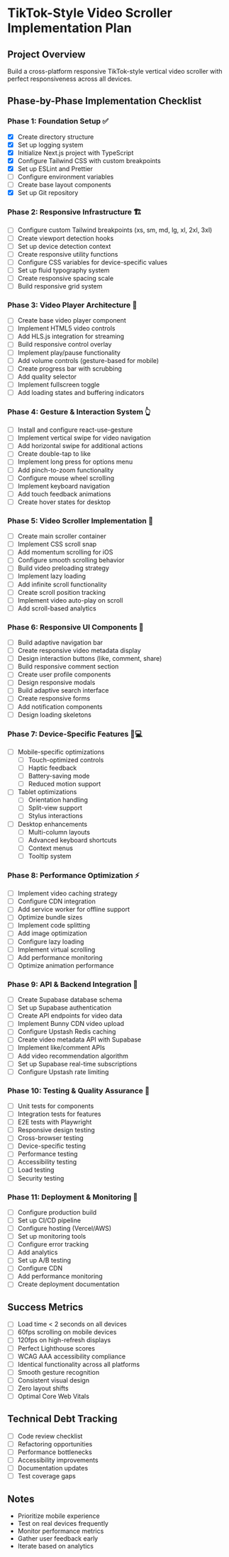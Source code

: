 # TikTok-Style Video Scroller Implementation Plan

## Project Overview
Build a cross-platform responsive TikTok-style vertical video scroller with perfect responsiveness across all devices.

## Phase-by-Phase Implementation Checklist

### Phase 1: Foundation Setup ✅
- [x] Create directory structure
- [x] Set up logging system
- [x] Initialize Next.js project with TypeScript
- [x] Configure Tailwind CSS with custom breakpoints
- [x] Set up ESLint and Prettier
- [ ] Configure environment variables
- [ ] Create base layout components
- [x] Set up Git repository

### Phase 2: Responsive Infrastructure 🏗️
- [ ] Configure custom Tailwind breakpoints (xs, sm, md, lg, xl, 2xl, 3xl)
- [ ] Create viewport detection hooks
- [ ] Set up device detection context
- [ ] Create responsive utility functions
- [ ] Configure CSS variables for device-specific values
- [ ] Set up fluid typography system
- [ ] Create responsive spacing scale
- [ ] Build responsive grid system

### Phase 3: Video Player Architecture 🎥
- [ ] Create base video player component
- [ ] Implement HTML5 video controls
- [ ] Add HLS.js integration for streaming
- [ ] Build responsive control overlay
- [ ] Implement play/pause functionality
- [ ] Add volume controls (gesture-based for mobile)
- [ ] Create progress bar with scrubbing
- [ ] Add quality selector
- [ ] Implement fullscreen toggle
- [ ] Add loading states and buffering indicators

### Phase 4: Gesture & Interaction System 👆
- [ ] Install and configure react-use-gesture
- [ ] Implement vertical swipe for video navigation
- [ ] Add horizontal swipe for additional actions
- [ ] Create double-tap to like
- [ ] Implement long press for options menu
- [ ] Add pinch-to-zoom functionality
- [ ] Configure mouse wheel scrolling
- [ ] Implement keyboard navigation
- [ ] Add touch feedback animations
- [ ] Create hover states for desktop

### Phase 5: Video Scroller Implementation 📜
- [ ] Create main scroller container
- [ ] Implement CSS scroll snap
- [ ] Add momentum scrolling for iOS
- [ ] Configure smooth scrolling behavior
- [ ] Build video preloading strategy
- [ ] Implement lazy loading
- [ ] Add infinite scroll functionality
- [ ] Create scroll position tracking
- [ ] Implement video auto-play on scroll
- [ ] Add scroll-based analytics

### Phase 6: Responsive UI Components 🎨
- [ ] Build adaptive navigation bar
- [ ] Create responsive video metadata display
- [ ] Design interaction buttons (like, comment, share)
- [ ] Build responsive comment section
- [ ] Create user profile components
- [ ] Design responsive modals
- [ ] Build adaptive search interface
- [ ] Create responsive forms
- [ ] Add notification components
- [ ] Design loading skeletons

### Phase 7: Device-Specific Features 📱💻
- [ ] Mobile-specific optimizations
  - [ ] Touch-optimized controls
  - [ ] Haptic feedback
  - [ ] Battery-saving mode
  - [ ] Reduced motion support
- [ ] Tablet optimizations
  - [ ] Orientation handling
  - [ ] Split-view support
  - [ ] Stylus interactions
- [ ] Desktop enhancements
  - [ ] Multi-column layouts
  - [ ] Advanced keyboard shortcuts
  - [ ] Context menus
  - [ ] Tooltip system

### Phase 8: Performance Optimization ⚡
- [ ] Implement video caching strategy
- [ ] Configure CDN integration
- [ ] Add service worker for offline support
- [ ] Optimize bundle sizes
- [ ] Implement code splitting
- [ ] Add image optimization
- [ ] Configure lazy loading
- [ ] Implement virtual scrolling
- [ ] Add performance monitoring
- [ ] Optimize animation performance

### Phase 9: API & Backend Integration 🔌
- [ ] Create Supabase database schema
- [ ] Set up Supabase authentication
- [ ] Create API endpoints for video data
- [ ] Implement Bunny CDN video upload
- [ ] Configure Upstash Redis caching
- [ ] Create video metadata API with Supabase
- [ ] Implement like/comment APIs
- [ ] Add video recommendation algorithm
- [ ] Set up Supabase real-time subscriptions
- [ ] Configure Upstash rate limiting

### Phase 10: Testing & Quality Assurance 🧪
- [ ] Unit tests for components
- [ ] Integration tests for features
- [ ] E2E tests with Playwright
- [ ] Responsive design testing
- [ ] Cross-browser testing
- [ ] Device-specific testing
- [ ] Performance testing
- [ ] Accessibility testing
- [ ] Load testing
- [ ] Security testing

### Phase 11: Deployment & Monitoring 🚀
- [ ] Configure production build
- [ ] Set up CI/CD pipeline
- [ ] Configure hosting (Vercel/AWS)
- [ ] Set up monitoring tools
- [ ] Configure error tracking
- [ ] Add analytics
- [ ] Set up A/B testing
- [ ] Configure CDN
- [ ] Add performance monitoring
- [ ] Create deployment documentation

## Success Metrics
- [ ] Load time < 2 seconds on all devices
- [ ] 60fps scrolling on mobile devices
- [ ] 120fps on high-refresh displays
- [ ] Perfect Lighthouse scores
- [ ] WCAG AAA accessibility compliance
- [ ] Identical functionality across all platforms
- [ ] Smooth gesture recognition
- [ ] Consistent visual design
- [ ] Zero layout shifts
- [ ] Optimal Core Web Vitals

## Technical Debt Tracking
- [ ] Code review checklist
- [ ] Refactoring opportunities
- [ ] Performance bottlenecks
- [ ] Accessibility improvements
- [ ] Documentation updates
- [ ] Test coverage gaps

## Notes
- Prioritize mobile experience
- Test on real devices frequently
- Monitor performance metrics
- Gather user feedback early
- Iterate based on analytics